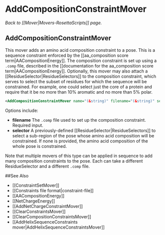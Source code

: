 # AddCompositionConstraintMover
*Back to [[Mover|Movers-RosettaScripts]] page.*
## AddCompositionConstraintMover

This mover adds an amino acid composition constraint to a pose.  This is a sequence constraint enforced by the [[aa_composition score term|AACompositionEnergy]].  The composition constraint is set up using a ```.comp``` file, described in the [[documentation for the aa_composition score term|AACompositionEnergy]].  Optionally, this mover may also attach a [[ResidueSelector|ResidueSelectors]] to the composition constraint, which serves to select the subset of residues for which the sequence will be constrained.  For example, one could select just the core of a protein and require that it be no more than 10% aromatic and no more than 5% polar.

```xml
<AddCompositionConstraintMover name="(&string)" filename="(&string)" selector="(&string)" />
```

Options include:
- **filename** The ```.comp``` file used to set up the composition constraint.  Required input.
- **selector** A previously-defined [[ResidueSelector|ResidueSelectors]] to select a sub-region of the pose whose amino acid composition will be constrained.  If none is provided, the amino acid composition of the whole pose is constrained.

Note that multiple movers of this type can be applied in sequence to add many composition constraints to the pose.  Each can take a different ResidueSelector and a different ```.comp``` file.

##See Also

* [[ConstraintSetMover]]
* [[Constraints file format|constraint-file]]
* [[AACompositionEnergy]]
* [[NetChargeEnergy]]
* [[AddNetChargeConstraintMover]]
* [[ClearConstraintsMover]]
* [[ClearCompositionConstraintsMover]]
* [[AddHelixSequenceConstraints mover|AddHelixSequenceConstraintsMover]]
